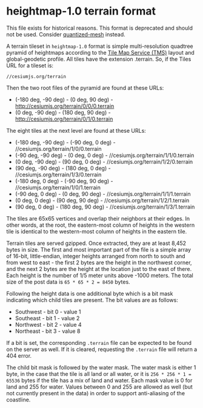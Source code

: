 # heightmap-1.0 terrain format

This file exists for historical reasons.  This format is deprecated and should not be used.  Consider [quantized-mesh](https://github.com/AnalyticalGraphicsInc/quantized-mesh) instead.

A terrain tileset in `heightmap-1.0` format is simple multi-resolution quadtree pyramid of heightmaps according to the [Tile Map Service (TMS)](http://wiki.osgeo.org/wiki/Tile_Map_Service_Specification) layout and global-geodetic profile. All tiles have the extension .terrain. So, if the Tiles URL for a tileset is:

```
//cesiumjs.org/terrain
```

Then the two root files of the pyramid are found at these URLs:

* (-180 deg, -90 deg) - (0 deg, 90 deg) - http://cesiumjs.org/terrain/0/0/0.terrain
* (0 deg, -90 deg) - (180 deg, 90 deg) - http://cesiumjs.org/terrain/0/1/0.terrain

The eight tiles at the next level are found at these URLs:

* (-180 deg, -90 deg) - (-90 deg, 0 deg) - //cesiumjs.org/terrain/1/0/0.terrain
* (-90 deg, -90 deg) - (0 deg, 0 deg) - //cesiumjs.org/terrain/1/1/0.terrain
* (0 deg, -90 deg) - (90 deg, 0 deg) - //cesiumjs.org/terrain/1/2/0.terrain
* (90 deg, -90 deg) - (180 deg, 0 deg) - //cesiumjs.org/terrain/1/3/0.terrain
* (-180 deg, 0 deg) - (-90 deg, 90 deg) - //cesiumjs.org/terrain/1/0/1.terrain
* (-90 deg, 0 deg) - (0 deg, 90 deg) - //cesiumjs.org/terrain/1/1/1.terrain
* (0 deg, 0 deg) - (90 deg, 90 deg) - //cesiumjs.org/terrain/1/2/1.terrain
* (90 deg, 0 deg) - (180 deg, 90 deg) - //cesiumjs.org/terrain/1/3/1.terrain

The tiles are 65x65 vertices and overlap their neighbors at their edges. In other words, at the root, the eastern-most column of heights in the western tile is identical to the western-most column of heights in the eastern tile.

Terrain tiles are served gzipped. Once extracted, they are at least 8,452 bytes in size. The first and most important part of the file is a simple array of 16-bit, little-endian, integer heights arranged from north to south and from west to east - the first 2 bytes are the height in the northwest corner, and the next 2 bytes are the height at the location just to the east of there. Each height is the number of 1/5 meter units above -1000 meters. The total size of the post data is `65 * 65 * 2 = 8450` bytes.

Following the height data is one additional byte which is a bit mask indicating which child tiles are present. The bit values are as follows:

* Southwest - bit 0 - value 1
* Southeast - bit 1 - value 2
* Northwest - bit 2 - value 4
* Northeast - bit 3 - value 8

If a bit is set, the corresponding `.terrain` file can be expected to be found on the server as well. If it is cleared, requesting the `.terrain` file will return a 404 error.

The child bit mask is followed by the water mask. The water mask is either 1 byte, in the case that the tile is all land or all water, or it is `256 * 256 * 1 = 65536` bytes if the tile has a mix of land and water. Each mask value is 0 for land and 255 for water. Values between 0 and 255 are allowed as well (but not currently present in the data) in order to support anti-aliasing of the coastline.
